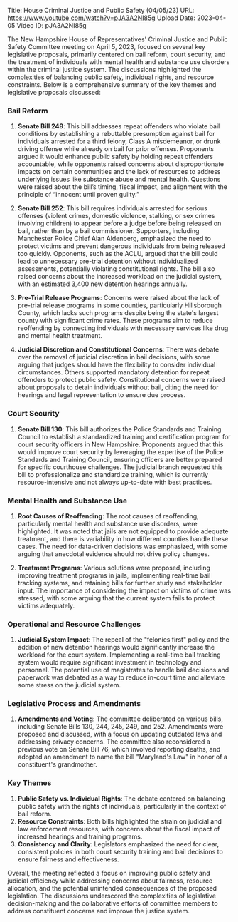 Title: House Criminal Justice and Public Safety (04/05/23)
URL: https://www.youtube.com/watch?v=pJA3A2NI85g
Upload Date: 2023-04-05
Video ID: pJA3A2NI85g

The New Hampshire House of Representatives' Criminal Justice and Public Safety Committee meeting on April 5, 2023, focused on several key legislative proposals, primarily centered on bail reform, court security, and the treatment of individuals with mental health and substance use disorders within the criminal justice system. The discussions highlighted the complexities of balancing public safety, individual rights, and resource constraints. Below is a comprehensive summary of the key themes and legislative proposals discussed:

### **Bail Reform**
1. **Senate Bill 249**: This bill addresses repeat offenders who violate bail conditions by establishing a rebuttable presumption against bail for individuals arrested for a third felony, Class A misdemeanor, or drunk driving offense while already on bail for prior offenses. Proponents argued it would enhance public safety by holding repeat offenders accountable, while opponents raised concerns about disproportionate impacts on certain communities and the lack of resources to address underlying issues like substance abuse and mental health. Questions were raised about the bill’s timing, fiscal impact, and alignment with the principle of “innocent until proven guilty.”

2. **Senate Bill 252**: This bill requires individuals arrested for serious offenses (violent crimes, domestic violence, stalking, or sex crimes involving children) to appear before a judge before being released on bail, rather than by a bail commissioner. Supporters, including Manchester Police Chief Alan Aldenberg, emphasized the need to protect victims and prevent dangerous individuals from being released too quickly. Opponents, such as the ACLU, argued that the bill could lead to unnecessary pre-trial detention without individualized assessments, potentially violating constitutional rights. The bill also raised concerns about the increased workload on the judicial system, with an estimated 3,400 new detention hearings annually.

3. **Pre-Trial Release Programs**: Concerns were raised about the lack of pre-trial release programs in some counties, particularly Hillsborough County, which lacks such programs despite being the state's largest county with significant crime rates. These programs aim to reduce reoffending by connecting individuals with necessary services like drug and mental health treatment.

4. **Judicial Discretion and Constitutional Concerns**: There was debate over the removal of judicial discretion in bail decisions, with some arguing that judges should have the flexibility to consider individual circumstances. Others supported mandatory detention for repeat offenders to protect public safety. Constitutional concerns were raised about proposals to detain individuals without bail, citing the need for hearings and legal representation to ensure due process.

### **Court Security**
1. **Senate Bill 130**: This bill authorizes the Police Standards and Training Council to establish a standardized training and certification program for court security officers in New Hampshire. Proponents argued that this would improve court security by leveraging the expertise of the Police Standards and Training Council, ensuring officers are better prepared for specific courthouse challenges. The judicial branch requested this bill to professionalize and standardize training, which is currently resource-intensive and not always up-to-date with best practices.

### **Mental Health and Substance Use**
1. **Root Causes of Reoffending**: The root causes of reoffending, particularly mental health and substance use disorders, were highlighted. It was noted that jails are not equipped to provide adequate treatment, and there is variability in how different counties handle these cases. The need for data-driven decisions was emphasized, with some arguing that anecdotal evidence should not drive policy changes.

2. **Treatment Programs**: Various solutions were proposed, including improving treatment programs in jails, implementing real-time bail tracking systems, and retaining bills for further study and stakeholder input. The importance of considering the impact on victims of crime was stressed, with some arguing that the current system fails to protect victims adequately.

### **Operational and Resource Challenges**
1. **Judicial System Impact**: The repeal of the "felonies first" policy and the addition of new detention hearings would significantly increase the workload for the court system. Implementing a real-time bail tracking system would require significant investment in technology and personnel. The potential use of magistrates to handle bail decisions and paperwork was debated as a way to reduce in-court time and alleviate some stress on the judicial system.

### **Legislative Process and Amendments**
1. **Amendments and Voting**: The committee deliberated on various bills, including Senate Bills 130, 244, 245, 249, and 252. Amendments were proposed and discussed, with a focus on updating outdated laws and addressing privacy concerns. The committee also reconsidered a previous vote on Senate Bill 76, which involved reporting deaths, and adopted an amendment to name the bill "Maryland's Law" in honor of a constituent's grandmother.

### **Key Themes**
1. **Public Safety vs. Individual Rights**: The debate centered on balancing public safety with the rights of individuals, particularly in the context of bail reform.
2. **Resource Constraints**: Both bills highlighted the strain on judicial and law enforcement resources, with concerns about the fiscal impact of increased hearings and training programs.
3. **Consistency and Clarity**: Legislators emphasized the need for clear, consistent policies in both court security training and bail decisions to ensure fairness and effectiveness.

Overall, the meeting reflected a focus on improving public safety and judicial efficiency while addressing concerns about fairness, resource allocation, and the potential unintended consequences of the proposed legislation. The discussions underscored the complexities of legislative decision-making and the collaborative efforts of committee members to address constituent concerns and improve the justice system.